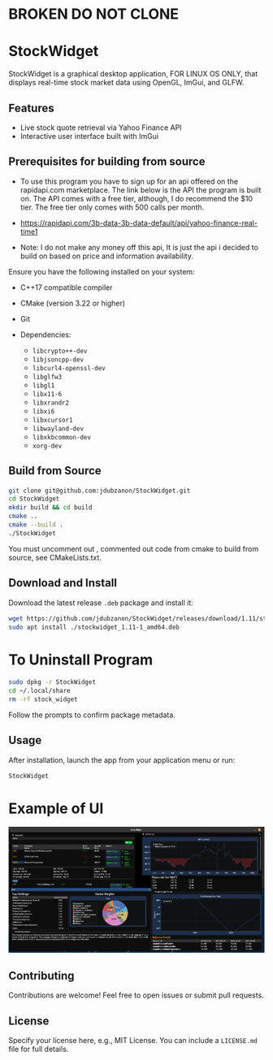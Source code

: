 # BROKEN DO NOT CLONE

# StockWidget

StockWidget is a graphical desktop application, FOR LINUX OS ONLY, that displays real-time stock market data using OpenGL, ImGui, and GLFW.

## Features

* Live stock quote retrieval via Yahoo Finance API
* Interactive user interface built with ImGui

## Prerequisites for building from source

* To use this program you have to sign up for an api offered on the rapidapi.com marketplace.
The link below is the API the program is built on. The API comes with a free tier, although, I do recommend the $10 tier.
The free tier only comes with 500 calls per month.

* https://rapidapi.com/3b-data-3b-data-default/api/yahoo-finance-real-time1

* Note: I do not make any money off this api, It is just the api i decided to build on based on price and information availability.


Ensure you have the following installed on your system:

* C++17 compatible compiler
* CMake (version 3.22 or higher)
* Git
* Dependencies:

  * `libcrypto++-dev`
  * `libjsoncpp-dev`
  * `libcurl4-openssl-dev`
  * `libglfw3`
  * `libgl1`
  * `libx11-6`
  * `libxrandr2`
  * `libxi6`
  * `libxcursor1`
  * `libwayland-dev`
  * `libxkbcommon-dev`
  * `xorg-dev`

## Build from Source

```bash
git clone git@github.com:jdubzanon/StockWidget.git
cd StockWidget
mkdir build && cd build
cmake ..
cmake --build .
./StockWidget
```
You must uncomment out , commented out code from cmake to build from source, see CMakeLists.txt.
## Download and Install

Download the latest release `.deb` package and install it:

```bash
wget https://github.com/jdubzanon/StockWidget/releases/download/1.11/stockwidget_1.11-1_amd64.deb
sudo apt install ./stockwidget_1.11-1_amd64.deb
```

# To Uninstall Program
```bash
sudo dpkg -r StockWidget
cd ~/.local/share
rm -rf stock_widget
```


Follow the prompts to confirm package metadata.

## Usage

After installation, launch the app from your application menu or run:

```bash
StockWidget
```

# Example of UI

![StockWidget UI](images/stockwidget_ui.png)


## Contributing

Contributions are welcome! Feel free to open issues or submit pull requests.

## License

Specify your license here, e.g., MIT License. You can include a `LICENSE.md` file for full details.

